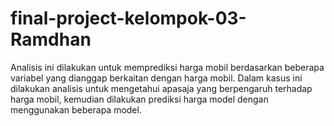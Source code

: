 # final-project-kelompok-03-Ramdhan
Analisis ini dilakukan untuk memprediksi  harga mobil berdasarkan beberapa variabel yang dianggap berkaitan dengan harga mobil. Dalam kasus ini dilakukan analisis untuk mengetahui apasaja yang berpengaruh terhadap harga mobil, kemudian dilakukan prediksi harga model dengan menggunakan beberapa model.
